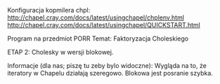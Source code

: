 Konfiguracja kopmilera chpl:
http://chapel.cray.com/docs/latest/usingchapel/chplenv.html
http://chapel.cray.com/docs/latest/usingchapel/QUICKSTART.html

Program na przedmiot PORR
Temat: Faktoryzacja Choleskiego

ETAP 2:
Cholesky w wersji blokowej.

Informacje (dla nas; piszę tu zeby bylo widoczne):
Wygląda na to, że iteratory w Chapelu działają szeregowo. Blokowa jest posranie szybka.
